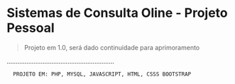 <h1>Sistemas de Consulta Oline - Projeto Pessoal </h1>
  
 > Projeto em 1.0, será dado continuidade para aprimoramento
  
............................................................
  
```
  PROJETO EM: PHP, MYSQL, JAVASCRIPT, HTML, CSSS BOOTSTRAP 
```
